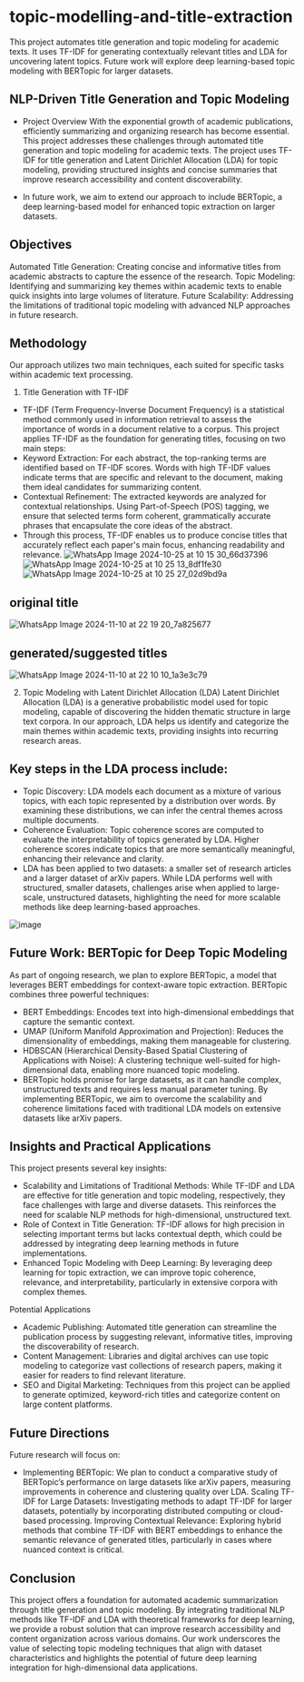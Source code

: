 # topic-modelling-and-title-extraction
This project automates title generation and topic modeling for academic texts. It uses TF-IDF for generating contextually relevant titles and LDA for uncovering latent topics. Future work will explore deep learning-based topic modeling with BERTopic for larger datasets.

## NLP-Driven Title Generation and Topic Modeling
- Project Overview
With the exponential growth of academic publications, efficiently summarizing and organizing research has become essential. This project addresses these challenges through automated title generation and topic modeling for academic texts. The project uses TF-IDF for title generation and Latent Dirichlet Allocation (LDA) for topic modeling, providing structured insights and concise summaries that improve research accessibility and content discoverability.

- In future work, we aim to extend our approach to include BERTopic, a deep learning-based model for enhanced topic extraction on larger datasets.

## Objectives
Automated Title Generation: Creating concise and informative titles from academic abstracts to capture the essence of the research.
Topic Modeling: Identifying and summarizing key themes within academic texts to enable quick insights into large volumes of literature.
Future Scalability: Addressing the limitations of traditional topic modeling with advanced NLP approaches in future research.

## Methodology
Our approach utilizes two main techniques, each suited for specific tasks within academic text processing.

1. Title Generation with TF-IDF
- TF-IDF (Term Frequency-Inverse Document Frequency) is a statistical method commonly used in information retrieval to assess the importance of words in a document relative to a corpus. This project applies TF-IDF as the foundation for generating titles, focusing on two main steps:
- Keyword Extraction: For each abstract, the top-ranking terms are identified based on TF-IDF scores. Words with high TF-IDF values indicate terms that are specific and relevant to the document, making them ideal candidates for summarizing content.
- Contextual Refinement: The extracted keywords are analyzed for contextual relationships. Using Part-of-Speech (POS) tagging, we ensure that selected terms form coherent, grammatically accurate phrases that encapsulate the core ideas of the abstract.
- Through this process, TF-IDF enables us to produce concise titles that accurately reflect each paper's main focus, enhancing readability and relevance.
![WhatsApp Image 2024-10-25 at 10 15 30_66d37396](https://github.com/user-attachments/assets/755bd207-356f-43cf-aa0d-2fe2d800d3cf)
![WhatsApp Image 2024-10-25 at 10 25 13_8df1fe30](https://github.com/user-attachments/assets/73eb1abd-e209-41b7-84e0-b89bcf3f8f60)
![WhatsApp Image 2024-10-25 at 10 25 27_02d9bd9a](https://github.com/user-attachments/assets/e266a96d-ac56-475b-8b46-3de570557ddf)

## original title
![WhatsApp Image 2024-11-10 at 22 19 20_7a825677](https://github.com/user-attachments/assets/8b6a9740-91c0-4208-933d-29f220342fe6)

## generated/suggested titles
![WhatsApp Image 2024-11-10 at 22 10 10_1a3e3c79](https://github.com/user-attachments/assets/1fd639a1-afae-44dc-9cda-7ff6b4411299)





2. Topic Modeling with Latent Dirichlet Allocation (LDA)
Latent Dirichlet Allocation (LDA) is a generative probabilistic model used for topic modeling, capable of discovering the hidden thematic structure in large text corpora. In our approach, LDA helps us identify and categorize the main themes within academic texts, providing insights into recurring research areas.

## Key steps in the LDA process include:

* Topic Discovery: LDA models each document as a mixture of various topics, with each topic represented by a distribution over words. By examining these distributions, we can infer the central themes across multiple documents.
* Coherence Evaluation: Topic coherence scores are computed to evaluate the interpretability of topics generated by LDA. Higher coherence scores indicate topics that are more semantically meaningful, enhancing their relevance and clarity.
* LDA has been applied to two datasets: a smaller set of research articles and a larger dataset of arXiv papers. While LDA performs well with structured, smaller datasets, challenges arise when applied to large-scale, unstructured datasets, highlighting the need for more scalable methods like deep learning-based approaches.

![image](https://github.com/user-attachments/assets/e340a376-fbb3-48f4-9bdc-3250eafd47fc)


## Future Work: BERTopic for Deep Topic Modeling
As part of ongoing research, we plan to explore BERTopic, a model that leverages BERT embeddings for context-aware topic extraction. BERTopic combines three powerful techniques:

- BERT Embeddings: Encodes text into high-dimensional embeddings that capture the semantic context.
- UMAP (Uniform Manifold Approximation and Projection): Reduces the dimensionality of embeddings, making them manageable for clustering.
- HDBSCAN (Hierarchical Density-Based Spatial Clustering of Applications with Noise): A clustering technique well-suited for high-dimensional data, enabling more nuanced topic modeling.
- BERTopic holds promise for large datasets, as it can handle complex, unstructured texts and requires less manual parameter tuning. By implementing BERTopic, we aim to overcome the scalability and coherence limitations faced with traditional LDA models on extensive datasets like arXiv papers.

## Insights and Practical Applications
This project presents several key insights:

- Scalability and Limitations of Traditional Methods: While TF-IDF and LDA are effective for title generation and topic modeling, respectively, they face challenges with large and diverse datasets. This reinforces the need for scalable NLP methods for high-dimensional, unstructured text.
- Role of Context in Title Generation: TF-IDF allows for high precision in selecting important terms but lacks contextual depth, which could be addressed by integrating deep learning methods in future implementations.
- Enhanced Topic Modeling with Deep Learning: By leveraging deep learning for topic extraction, we can improve topic coherence, relevance, and interpretability, particularly in extensive corpora with complex themes.

Potential Applications
- Academic Publishing: Automated title generation can streamline the publication process by suggesting relevant, informative titles, improving the discoverability of research.
- Content Management: Libraries and digital archives can use topic modeling to categorize vast collections of research papers, making it easier for readers to find relevant literature.
- SEO and Digital Marketing: Techniques from this project can be applied to generate optimized, keyword-rich titles and categorize content on large content platforms.

## Future Directions
Future research will focus on:

- Implementing BERTopic: We plan to conduct a comparative study of BERTopic’s performance on large datasets like arXiv papers, measuring improvements in coherence and clustering quality over LDA.
Scaling TF-IDF for Large Datasets: Investigating methods to adapt TF-IDF for larger datasets, potentially by incorporating distributed computing or cloud-based processing.
Improving Contextual Relevance: Exploring hybrid methods that combine TF-IDF with BERT embeddings to enhance the semantic relevance of generated titles, particularly in cases where nuanced context is critical.

## Conclusion
This project offers a foundation for automated academic summarization through title generation and topic modeling. By integrating traditional NLP methods like TF-IDF and LDA with theoretical frameworks for deep learning, we provide a robust solution that can improve research accessibility and content organization across various domains. Our work underscores the value of selecting topic modeling techniques that align with dataset characteristics and highlights the potential of future deep learning integration for high-dimensional data applications.
